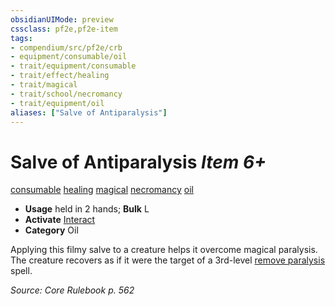 ```yaml
---
obsidianUIMode: preview
cssclass: pf2e,pf2e-item
tags:
- compendium/src/pf2e/crb
- equipment/consumable/oil
- trait/equipment/consumable
- trait/effect/healing
- trait/magical
- trait/school/necromancy
- trait/equipment/oil
aliases: ["Salve of Antiparalysis"]
---
```

# Salve of Antiparalysis *Item 6+*  
[consumable](consumable.md)  [healing](healing.md)  [magical](magical.md)  [necromancy](necromancy.md)  [oil](oil.md)  

- **Usage** held in 2 hands; **Bulk** L
- **Activate** [Interact](interact.md)
- **Category** Oil

Applying this filmy salve to a creature helps it overcome magical paralysis. The creature recovers as if it were the target of a 3rd-level [remove paralysis](../../spells/remove-paralysis.md) spell.

*Source: Core Rulebook p. 562*